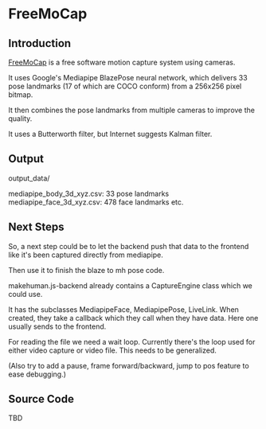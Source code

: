 FreeMoCap
=========

## Introduction

[FreeMoCap](https://freemocap.org/) is a free software motion capture system using cameras.

It uses Google's Mediapipe BlazePose neural network, which delivers 33 pose landmarks (17 of which are COCO conform) from a 256x256 pixel bitmap.

It then combines the pose landmarks from multiple cameras to improve the quality.

It uses a Butterworth filter, but Internet suggests Kalman filter.

## Output

output_data/

mediapipe_body_3d_xyz.csv: 33 pose landmarks
mediapipe_face_3d_xyz.csv: 478 face landmarks
etc.

## Next Steps

So, a next step could be to let the backend push that data to the
frontend like it's been captured directly from mediapipe.

Then use it to finish the blaze to mh pose code.

makehuman.js-backend already contains a CaptureEngine class which
we could use.

It has the subclasses MediapipeFace, MediapipePose, LiveLink. When created, they take a callback which they call when they have data.
Here one usually sends to the frontend.

For reading the file we need a wait loop. Currently there's the loop
used for either video capture or video file. This needs to be generalized.

(Also try to add a pause, frame forward/backward, jump to pos feature
to ease debugging.)

## Source Code

TBD